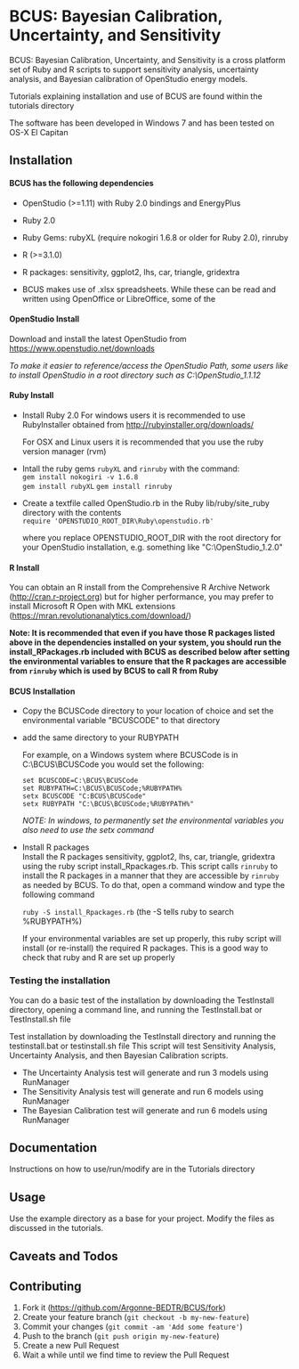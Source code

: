 # BCUS: Bayesian Calibration, Uncertainty, and Sensitivity
BCUS: Bayesian Calibration, Uncertainty, and Sensitivity is a cross platform set of Ruby and R scripts to support sensitivity analysis, uncertainty analysis, and Bayesian calibration of OpenStudio energy models.

Tutorials explaining installation and use of BCUS are found within the tutorials directory

The software has been developed in Windows 7 and has been tested on OS-X El Capitan

## Installation

#### BCUS has the following dependencies

* OpenStudio (>=1.11) with Ruby 2.0 bindings and EnergyPlus
* Ruby 2.0
* Ruby Gems: rubyXL (require nokogiri 1.6.8 or older for Ruby 2.0), rinruby
* R (>=3.1.0)
* R packages: sensitivity, ggplot2, lhs, car, triangle, gridextra 

* BCUS makes use of .xlsx spreadsheets.  While these can be read and written using OpenOffice or LibreOffice, some of the 

#### OpenStudio Install
Download and install the latest OpenStudio from https://www.openstudio.net/downloads

*To make it easier to reference/access the OpenStudio Path, some users like to install OpenStudio in 
a root directory such as C:\OpenStudio_1.1.12*



#### Ruby Install
* Install Ruby 2.0
	For windows users it is recommended to use RubyInstaller obtained from 
	http://rubyinstaller.org/downloads/

	For OSX and Linux users it is recommended that you use the ruby version manager (rvm) 

* Intall the ruby gems `rubyXL` and `rinruby` with the command:   
	`gem install nokogiri -v 1.6.8`  
	`gem install rubyXL`
	`gem install rinruby`
		
* Create a textfile called OpenStudio.rb in the Ruby lib/ruby/site_ruby directory with the contents  
`require 'OPENSTUDIO_ROOT_DIR\Ruby\openstudio.rb'`

	where you replace OPENSTUDIO_ROOT_DIR with the root directory for your OpenStudio installation, e.g. something like "C:\OpenStudio_1.2.0"


#### R Install
You can obtain an R install from the Comprehensive R Archive Network (http://cran.r-project.org) but for higher performance, you may prefer to install Microsoft R Open with MKL extensions (https://mran.revolutionanalytics.com/download/)

__Note: It is recommended that even if you have those R packages listed above in the dependencies installed on your system, you should run the install_RPackages.rb included with BCUS as described below after setting the environmental variables to ensure that the R packages are accessible from `rinruby` which is used by BCUS to call R from Ruby__




#### BCUS Installation
* Copy the BCUSCode directory to your location of choice and set the environmental variable "BCUSCODE" to that directory
* add the same directory to your RUBYPATH

    For example, on a Windows system where BCUSCode is in C:\BCUS\BCUSCode you would set the following:  

    `set BCUSCODE=C:\BCUS\BCUSCode`  
    `set RUBYPATH=C:\BCUS\BCUSCode;%RUBYPATH%`  
	`setx BCUSCODE "C:BCUS\BCUSCode"`  
	`setx RUBYPATH "C:\BCUS\BCUSCode;%RUBYPATH%"`  
	
    *NOTE: In windows, to permanently set the environmental variables you also need to use the setx command*

* Install R packages  
Install the R packages sensitivity, ggplot2, lhs, car, triangle, gridextra using the ruby script install_Rpackages.rb.  This script calls `rinruby` to install the R packages in a manner that they are accessible by `rinruby` as needed by BCUS.  To do that, open a command window and type the following command

    `ruby -S install_Rpackages.rb`  (the -S tells ruby to search %RUBYPATH%)

    If your environmental variables are set up properly, this ruby script will install (or re-install) the required R packages.
	This is a good way to check that ruby and R are set up properly
	
### Testing the installation
You can do a basic test of the installation by downloading the TestInstall directory, opening a command line, and running the TestInstall.bat or TestInstall.sh file

Test installation by downloading the TestInstall directory and running the testinstall.bat or testinstall.sh file
This script will test Sensitivity Analysis, Uncertainty Analysis, and then Bayesian Calibration scripts.  

* The Uncertainty Analysis test will generate and run 3 models using RunManager  
* The Sensitivity Analysis test will generate and run 6 models using RunManager  
* The Bayesian Calibration test will generate and run 6 models using RunManager  

## Documentation

Instructions on how to use/run/modify are in the Tutorials directory

## Usage

Use the example directory as a base for your project.  Modify the files as discussed in the tutorials.




## Caveats and Todos

## Contributing
1. Fork it (https://github.com/Argonne-BEDTR/BCUS/fork)
2. Create your feature branch (`git checkout -b my-new-feature`)
3. Commit your changes (`git commit -am 'Add some feature'`)
4. Push to the branch (`git push origin my-new-feature`)
5. Create a new Pull Request
6. Wait a while until we find time to review the Pull Request






